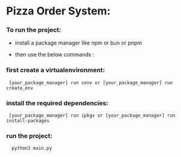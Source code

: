# Pizza Order System:

### To run the project:

- install a package manager like npm or bun or pnpm

- then use the below commands :
 ### first create a virtualenvironment:

     
     [your_package_manager] run cenv or [your_package_manager] run create_env
     
 ### install the required dependencies:

     
     [your_package_manager] run ipkgs or [your_package_manager] run install-packages
     
  ### run the project:

      
      python3 main.py
      

